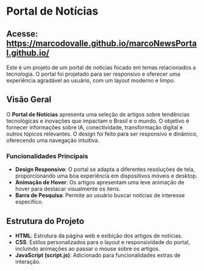# Portal de Notícias 
## Acesse: https://marcodovalle.github.io/marcoNewsPortal.github.io/

Este é um projeto de um portal de notícias focado em temas relacionados a tecnologia.  O portal foi projetado para ser responsivo e oferecer uma experiência agradável ao usuário, com um layout moderno e limpo.

## Visão Geral

O **Portal de Notícias** apresenta uma seleção de artigos sobre tendências tecnológicas e inovações que impactam o Brasil e o mundo. O objetivo é fornecer informações sobre IA, conectividade, transformação digital e outros tópicos relevantes. O design foi feito para ser responsivo e dinâmico, oferecendo uma navegação intuitiva.

### Funcionalidades Principais

- **Design Responsivo**: O portal se adapta a diferentes resoluções de tela, proporcionando uma boa experiência em dispositivos móveis e desktop.
- **Animação de Hover**: Os artigos apresentam uma leve animação de hover para destacar visualmente os itens.
- **Barra de Pesquisa**: Permite ao usuário buscar notícias de interesse específico.

## Estrutura do Projeto

- **HTML**: Estrutura da página web e exibição dos artigos de notícias.
- **CSS**: Estilos personalizados para o layout e responsividade do portal, incluindo animações ao passar o mouse sobre os artigos.
- **JavaScript (script.js)**: Adicionado para funcionalidades extras de interação.
